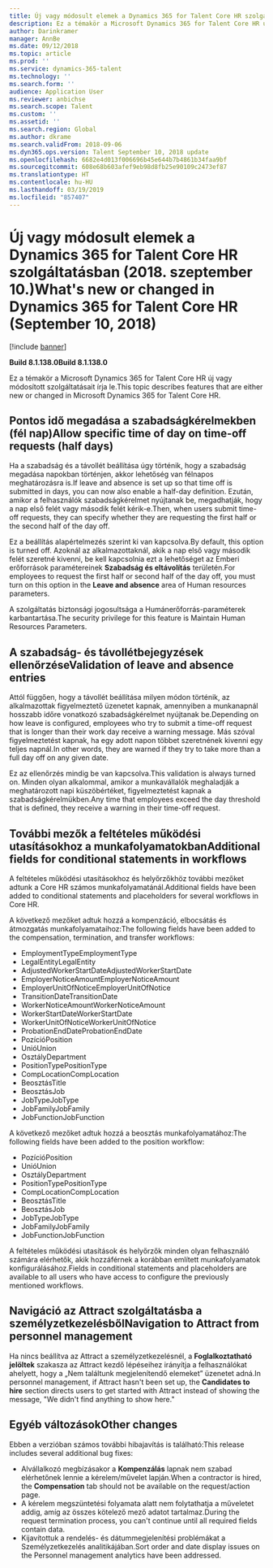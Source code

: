 ```yaml
---
title: Új vagy módosult elemek a Dynamics 365 for Talent Core HR szolgáltatásban (2018. szeptember 10.)
description: Ez a témakör a Microsoft Dynamics 365 for Talent Core HR új vagy módosított szolgáltatásait írja le.
author: Darinkramer
manager: AnnBe
ms.date: 09/12/2018
ms.topic: article
ms.prod: ''
ms.service: dynamics-365-talent
ms.technology: ''
ms.search.form: ''
audience: Application User
ms.reviewer: anbichse
ms.search.scope: Talent
ms.custom: ''
ms.assetid: ''
ms.search.region: Global
ms.author: dkrame
ms.search.validFrom: 2018-09-06
ms.dyn365.ops.version: Talent September 10, 2018 update
ms.openlocfilehash: 6682e4d013f006696b45e644b7b4861b34faa9bf
ms.sourcegitcommit: 608e68b603afef9eb98d8fb25e90109c2473ef87
ms.translationtype: HT
ms.contentlocale: hu-HU
ms.lasthandoff: 03/19/2019
ms.locfileid: "857407"
---
```

# <a name="whats-new-or-changed-in-dynamics-365-for-talent-core-hr-september-10-2018"></a><span data-ttu-id="b26a5-103">Új vagy módosult elemek a Dynamics 365 for Talent Core HR szolgáltatásban (2018. szeptember 10.)</span><span class="sxs-lookup"><span data-stu-id="b26a5-103">What's new or changed in Dynamics 365 for Talent Core HR (September 10, 2018)</span></span>

[!include [banner](includes/banner.md)]

<span data-ttu-id="b26a5-104">**Build 8.1.138.0**</span><span class="sxs-lookup"><span data-stu-id="b26a5-104">**Build 8.1.138.0**</span></span>

<span data-ttu-id="b26a5-105">Ez a témakör a Microsoft Dynamics 365 for Talent Core HR új vagy módosított szolgáltatásait írja le.</span><span class="sxs-lookup"><span data-stu-id="b26a5-105">This topic describes features that are either new or changed in Microsoft Dynamics 365 for Talent Core HR.</span></span>

## <a name="allow-specific-time-of-day-on-time-off-requests-half-days"></a><span data-ttu-id="b26a5-106">Pontos idő megadása a szabadságkérelmekben (fél nap)</span><span class="sxs-lookup"><span data-stu-id="b26a5-106">Allow specific time of day on time-off requests (half days)</span></span>

<span data-ttu-id="b26a5-107">Ha a szabadság és a távollét beállítása úgy történik, hogy a szabadság megadása napokban történjen, akkor lehetőség van félnapos meghatározásra is.</span><span class="sxs-lookup"><span data-stu-id="b26a5-107">If leave and absence is set up so that time off is submitted in days, you can now also enable a half-day definition.</span></span> <span data-ttu-id="b26a5-108">Ezután, amikor a felhasználók szabadságkérelmet nyújtanak be, megadhatják, hogy a nap első felét vagy második felét kérik-e.</span><span class="sxs-lookup"><span data-stu-id="b26a5-108">Then, when users submit time-off requests, they can specify whether they are requesting the first half or the second half of the day off.</span></span>

<span data-ttu-id="b26a5-109">Ez a beállítás alapértelmezés szerint ki van kapcsolva.</span><span class="sxs-lookup"><span data-stu-id="b26a5-109">By default, this option is turned off.</span></span> <span data-ttu-id="b26a5-110">Azoknál az alkalmazottaknál, akik a nap első vagy második felét szeretné kivenni, be kell kapcsolnia ezt a lehetőséget az Emberi erőforrások paramétereinek **Szabadság és eltávolítás** területén.</span><span class="sxs-lookup"><span data-stu-id="b26a5-110">For employees to request the first half or second half of the day off, you must turn on this option in the **Leave and absence** area of Human resources parameters.</span></span>

<span data-ttu-id="b26a5-111">A szolgáltatás biztonsági jogosultsága a Humánerőforrás-paraméterek karbantartása.</span><span class="sxs-lookup"><span data-stu-id="b26a5-111">The security privilege for this feature is Maintain Human Resources Parameters.</span></span>

## <a name="validation-of-leave-and-absence-entries"></a><span data-ttu-id="b26a5-112">A szabadság- és távollétbejegyzések ellenőrzése</span><span class="sxs-lookup"><span data-stu-id="b26a5-112">Validation of leave and absence entries</span></span>

<span data-ttu-id="b26a5-113">Attól függően, hogy a távollét beállítása milyen módon történik, az alkalmazottak figyelmeztető üzenetet kapnak, amennyiben a munkanapnál hosszabb időre vonatkozó szabadságkérelmet nyújtanak be.</span><span class="sxs-lookup"><span data-stu-id="b26a5-113">Depending on how leave is configured, employees who try to submit a time-off request that is longer than their work day receive a warning message.</span></span> <span data-ttu-id="b26a5-114">Más szóval figyelmeztetést kapnak, ha egy adott napon többet szeretnének kivenni egy teljes napnál.</span><span class="sxs-lookup"><span data-stu-id="b26a5-114">In other words, they are warned if they try to take more than a full day off on any given date.</span></span>

<span data-ttu-id="b26a5-115">Ez az ellenőrzés mindig be van kapcsolva.</span><span class="sxs-lookup"><span data-stu-id="b26a5-115">This validation is always turned on.</span></span> <span data-ttu-id="b26a5-116">Minden olyan alkalommal, amikor a munkavállalók meghaladják a meghatározott napi küszöbértéket, figyelmeztetést kapnak a szabadságkérelmükben.</span><span class="sxs-lookup"><span data-stu-id="b26a5-116">Any time that employees exceed the day threshold that is defined, they receive a warning in their time-off request.</span></span>

## <a name="additional-fields-for-conditional-statements-in-workflows"></a><span data-ttu-id="b26a5-117">További mezők a feltételes működési utasításokhoz a munkafolyamatokban</span><span class="sxs-lookup"><span data-stu-id="b26a5-117">Additional fields for conditional statements in workflows</span></span>

<span data-ttu-id="b26a5-118">A feltételes működési utasításokhoz és helyőrzőkhöz további mezőket adtunk a Core HR számos munkafolyamatánál.</span><span class="sxs-lookup"><span data-stu-id="b26a5-118">Additional fields have been added to conditional statements and placeholders for several workflows in Core HR.</span></span>

<span data-ttu-id="b26a5-119">A következő mezőket adtuk hozzá a kompenzáció, elbocsátás és átmozgatás munkafolyamataihoz:</span><span class="sxs-lookup"><span data-stu-id="b26a5-119">The following fields have been added to the compensation, termination, and transfer workflows:</span></span>

- <span data-ttu-id="b26a5-120">EmploymentType</span><span class="sxs-lookup"><span data-stu-id="b26a5-120">EmploymentType</span></span>
- <span data-ttu-id="b26a5-121">LegalEntity</span><span class="sxs-lookup"><span data-stu-id="b26a5-121">LegalEntity</span></span>
- <span data-ttu-id="b26a5-122">AdjustedWorkerStartDate</span><span class="sxs-lookup"><span data-stu-id="b26a5-122">AdjustedWorkerStartDate</span></span>
- <span data-ttu-id="b26a5-123">EmployerNoticeAmount</span><span class="sxs-lookup"><span data-stu-id="b26a5-123">EmployerNoticeAmount</span></span>
- <span data-ttu-id="b26a5-124">EmployerUnitOfNotice</span><span class="sxs-lookup"><span data-stu-id="b26a5-124">EmployerUnitOfNotice</span></span>
- <span data-ttu-id="b26a5-125">TransitionDate</span><span class="sxs-lookup"><span data-stu-id="b26a5-125">TransitionDate</span></span>
- <span data-ttu-id="b26a5-126">WorkerNoticeAmount</span><span class="sxs-lookup"><span data-stu-id="b26a5-126">WorkerNoticeAmount</span></span>
- <span data-ttu-id="b26a5-127">WorkerStartDate</span><span class="sxs-lookup"><span data-stu-id="b26a5-127">WorkerStartDate</span></span>
- <span data-ttu-id="b26a5-128">WorkerUnitOfNotice</span><span class="sxs-lookup"><span data-stu-id="b26a5-128">WorkerUnitOfNotice</span></span>
- <span data-ttu-id="b26a5-129">ProbationEndDate</span><span class="sxs-lookup"><span data-stu-id="b26a5-129">ProbationEndDate</span></span>
- <span data-ttu-id="b26a5-130">Pozíció</span><span class="sxs-lookup"><span data-stu-id="b26a5-130">Position</span></span>
- <span data-ttu-id="b26a5-131">Unió</span><span class="sxs-lookup"><span data-stu-id="b26a5-131">Union</span></span>
- <span data-ttu-id="b26a5-132">Osztály</span><span class="sxs-lookup"><span data-stu-id="b26a5-132">Department</span></span>
- <span data-ttu-id="b26a5-133">PositionType</span><span class="sxs-lookup"><span data-stu-id="b26a5-133">PositionType</span></span>
- <span data-ttu-id="b26a5-134">CompLocation</span><span class="sxs-lookup"><span data-stu-id="b26a5-134">CompLocation</span></span>
- <span data-ttu-id="b26a5-135">Beosztás</span><span class="sxs-lookup"><span data-stu-id="b26a5-135">Title</span></span>
- <span data-ttu-id="b26a5-136">Beosztás</span><span class="sxs-lookup"><span data-stu-id="b26a5-136">Job</span></span>
- <span data-ttu-id="b26a5-137">JobType</span><span class="sxs-lookup"><span data-stu-id="b26a5-137">JobType</span></span>
- <span data-ttu-id="b26a5-138">JobFamily</span><span class="sxs-lookup"><span data-stu-id="b26a5-138">JobFamily</span></span>
- <span data-ttu-id="b26a5-139">JobFunction</span><span class="sxs-lookup"><span data-stu-id="b26a5-139">JobFunction</span></span>

<span data-ttu-id="b26a5-140">A következő mezőket adtuk hozzá a beosztás munkafolyamatához:</span><span class="sxs-lookup"><span data-stu-id="b26a5-140">The following fields have been added to the position workflow:</span></span>

- <span data-ttu-id="b26a5-141">Pozíció</span><span class="sxs-lookup"><span data-stu-id="b26a5-141">Position</span></span>
- <span data-ttu-id="b26a5-142">Unió</span><span class="sxs-lookup"><span data-stu-id="b26a5-142">Union</span></span>
- <span data-ttu-id="b26a5-143">Osztály</span><span class="sxs-lookup"><span data-stu-id="b26a5-143">Department</span></span>
- <span data-ttu-id="b26a5-144">PositionType</span><span class="sxs-lookup"><span data-stu-id="b26a5-144">PositionType</span></span>
- <span data-ttu-id="b26a5-145">CompLocation</span><span class="sxs-lookup"><span data-stu-id="b26a5-145">CompLocation</span></span>
- <span data-ttu-id="b26a5-146">Beosztás</span><span class="sxs-lookup"><span data-stu-id="b26a5-146">Title</span></span>
- <span data-ttu-id="b26a5-147">Beosztás</span><span class="sxs-lookup"><span data-stu-id="b26a5-147">Job</span></span>
- <span data-ttu-id="b26a5-148">JobType</span><span class="sxs-lookup"><span data-stu-id="b26a5-148">JobType</span></span>
- <span data-ttu-id="b26a5-149">JobFamily</span><span class="sxs-lookup"><span data-stu-id="b26a5-149">JobFamily</span></span>
- <span data-ttu-id="b26a5-150">JobFunction</span><span class="sxs-lookup"><span data-stu-id="b26a5-150">JobFunction</span></span>

<span data-ttu-id="b26a5-151">A feltételes működési utasítások és helyőrzők minden olyan felhasználó számára elérhetők, akik hozzáférnek a korábban említett munkafolyamatok konfigurálásához.</span><span class="sxs-lookup"><span data-stu-id="b26a5-151">Fields in conditional statements and placeholders are available to all users who have access to configure the previously mentioned workflows.</span></span>

## <a name="navigation-to-attract-from-personnel-management"></a><span data-ttu-id="b26a5-152">Navigáció az Attract szolgáltatásba a személyzetkezelésből</span><span class="sxs-lookup"><span data-stu-id="b26a5-152">Navigation to Attract from personnel management</span></span>

<span data-ttu-id="b26a5-153">Ha nincs beállítva az Attract a személyzetkezelésnél, a **Foglalkoztatható jelöltek** szakasza az Attract kezdő lépéseihez irányítja a felhasználókat ahelyett, hogy a „Nem találtunk megjelenítendő elemeket” üzenetet adná.</span><span class="sxs-lookup"><span data-stu-id="b26a5-153">In personnel management, if Attract hasn't been set up, the **Candidates to hire** section directs users to get started with Attract instead of showing the message, "We didn't find anything to show here."</span></span>

## <a name="other-changes"></a><span data-ttu-id="b26a5-154">Egyéb változások</span><span class="sxs-lookup"><span data-stu-id="b26a5-154">Other changes</span></span>

<span data-ttu-id="b26a5-155">Ebben a verzióban számos további hibajavítás is található:</span><span class="sxs-lookup"><span data-stu-id="b26a5-155">This release includes several additional bug fixes:</span></span>

- <span data-ttu-id="b26a5-156">Alvállalkozó megbízásakor a **Kompenzálás** lapnak nem szabad elérhetőnek lennie a kérelem/művelet lapján.</span><span class="sxs-lookup"><span data-stu-id="b26a5-156">When a contractor is hired, the **Compensation** tab should not be available on the request/action page.</span></span>
- <span data-ttu-id="b26a5-157">A kérelem megszüntetési folyamata alatt nem folytathatja a műveletet addig, amíg az összes kötelező mező adatot tartalmaz.</span><span class="sxs-lookup"><span data-stu-id="b26a5-157">During the request termination process, you can't continue until all required fields contain data.</span></span>
- <span data-ttu-id="b26a5-158">Kijavítottuk a rendelés- és dátummegjelenítési problémákat a Személyzetkezelés analitikájában.</span><span class="sxs-lookup"><span data-stu-id="b26a5-158">Sort order and date display issues on the Personnel management analytics have been addressed.</span></span>
